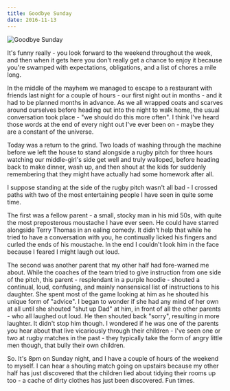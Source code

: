 ```yaml
---
title: Goodbye Sunday
date: 2016-11-13
---
```


![Goodbye Sunday](https://source.unsplash.com/qTpc0Vj4YoE/1600x900)

It's funny really - you look forward to the weekend throughout the week, and then when it gets here you don't really get a chance to enjoy it because you're swamped with expectations, obligations, and a list of chores a mile long.

In the middle of the mayhem we managed to escape to a restaurant with friends last night for a couple of hours - our first night out in months - and it had to be planned months in advance. As we all wrapped coats and scarves around ourselves before heading out into the night to walk home, the usual conversation took place - "we should do this more often". I think I've heard those words at the end of every night out I've ever been on - maybe they are a constant of the universe.

Today was a return to the grind. Two loads of washing through the machine before we left the house to stand alongside a rugby pitch for three hours watching our middle-girl's side get well and truly walloped, before heading back to make dinner, wash up, and then shout at the kids for suddenly remembering that they might have actually had some homework after all.

I suppose standing at the side of the rugby pitch wasn't all bad - I crossed paths with two of the most entertaining people I have seen in quite some time.

The first was a fellow parent - a small, stocky man in his mid 50s, with quite the most preposterous moustache I have ever seen. He could have starred alongside Terry Thomas in an ealing comedy. It didn't help that while he tried to have a conversation with you, he continually licked his fingers and curled the ends of his moustache. In the end I couldn't look him in the face because I feared I might laugh out loud.

The second was another parent that my other half had fore-warned me about. While the coaches of the team tried to give instruction from one side of the pitch, this parent - resplendant in a purple hoodie - shouted a continual, loud, confusing, and mainly nonsensical list of instructions to his daughter. She spent most of the game looking at him as he shouted his unique form of "advice". I began to wonder if she had any mind of her own at all until she shouted "shut up Dad" at him, in front of all the other parents - who all laughed out loud. He then shouted back "sorry", resulting in more laughter. It didn't stop him though. I wondered if he was one of the parents you hear about that live vicariously through their children - I've seen one or two at rugby matches in the past - they typically take the form of angry little men though, that bully their own children.

So. It's 8pm on Sunday night, and I have a couple of hours of the weekend to myself. I can hear a shouting match going on upstairs because my other half has just discovered that the children lied about tidying their rooms up too - a cache of dirty clothes has just been discovered. Fun times.